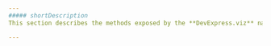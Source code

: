 ```yaml
---
##### shortDescription
This section describes the methods exposed by the **DevExpress.viz** namespace.

---
```

